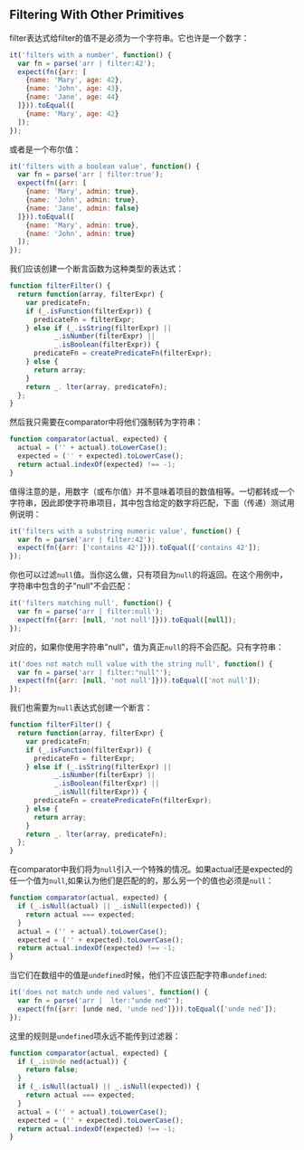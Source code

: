 ## Filtering With Other Primitives
filter表达式给filter的值不是必须为一个字符串。它也许是一个数字：
```js
it('filters with a number', function() {
  var fn = parse('arr | filter:42');
  expect(fn({arr: [
    {name: 'Mary', age: 42},
    {name: 'John', age: 43},
    {name: 'Jane', age: 44}
  ]})).toEqual([
    {name: 'Mary', age: 42}
  ]);
});
```
或者是一个布尔值：
```js
it('filters with a boolean value', function() {
  var fn = parse('arr | filter:true');
  expect(fn({arr: [
    {name: 'Mary', admin: true},
    {name: 'John', admin: true},
    {name: 'Jane', admin: false}
  ]})).toEqual([
    {name: 'Mary', admin: true},
    {name: 'John', admin: true}
  ]);
});
```
我们应该创建一个断言函数为这种类型的表达式：
```js
function filterFilter() {
  return function(array, filterExpr) {
    var predicateFn;
    if (_.isFunction(filterExpr)) {
      predicateFn = filterExpr;
    } else if (_.isString(filterExpr) ||
           _.isNumber(filterExpr) ||
           _.isBoolean(filterExpr)) {
      predicateFn = createPredicateFn(filterExpr);
    } else {
      return array;
    }
    return _. lter(array, predicateFn);
  };
}
```
然后我只需要在comparator中将他们强制转为字符串：
```js
function comparator(actual, expected) {
  actual = ('' + actual).toLowerCase();
  expected = ('' + expected).toLowerCase();
  return actual.indexOf(expected) !== -1;
}
```
值得注意的是，用数字（或布尔值）并不意味着项目的数值相等。一切都转成一个字符串，因此即使字符串项目，其中包含给定的数字将匹配，下面（传递）测试用例说明：
```js
it('filters with a substring numeric value', function() {
  var fn = parse('arr | filter:42');
  expect(fn({arr: ['contains 42']})).toEqual(['contains 42']);
});
```
你也可以过滤`null`值。当你这么做，只有项目为`null`的将返回。在这个用例中，字符串中包含的子"null"不会匹配：
```js
it('filters matching null', function() {
  var fn = parse('arr | filter:null');
  expect(fn({arr: [null, 'not null']})).toEqual([null]);
});
```
对应的，如果你使用字符串"null"，值为真正`null`的将不会匹配。只有字符串：
```js
it('does not match null value with the string null', function() {
  var fn = parse('arr | filter:"null"');
  expect(fn({arr: [null, 'not null']})).toEqual(['not null']);
});
```
我们也需要为`null`表达式创建一个断言：
```js
function filterFilter() {
  return function(array, filterExpr) {
    var predicateFn;
    if (_.isFunction(filterExpr)) {
      predicateFn = filterExpr;
    } else if (_.isString(filterExpr) ||
           _.isNumber(filterExpr) ||
           _.isBoolean(filterExpr) ||
           _.isNull(filterExpr)) {
      predicateFn = createPredicateFn(filterExpr);
    } else {
      return array;
    }
    return _. lter(array, predicateFn);
  };
}
```
在comparator中我们将为`null`引入一个特殊的情况。如果actual还是expected的任一个值为`null`,如果认为他们是匹配的的，那么另一个的值也必须是`null`：
```js
function comparator(actual, expected) {
  if (_.isNull(actual) || _.isNull(expected)) {
    return actual === expected;
  }
  actual = ('' + actual).toLowerCase();
  expected = ('' + expected).toLowerCase();
  return actual.indexOf(expected) !== -1;
}
```
当它们在数组中的值是`undefined`时候，他们不应该匹配字符串`undefined`:
```js
it('does not match unde ned values', function() {
  var fn = parse('arr |  lter:"unde ned"');
  expect(fn({arr: [unde ned, 'unde ned']})).toEqual(['unde ned']);
});
```
这里的规则是`undefined`项永远不能传到过滤器：
```js
function comparator(actual, expected) {
  if (_.isUnde ned(actual)) {
    return false;
  }
  if (_.isNull(actual) || _.isNull(expected)) {
    return actual === expected;
  }
  actual = ('' + actual).toLowerCase();
  expected = ('' + expected).toLowerCase();
  return actual.indexOf(expected) !== -1;
}
```

